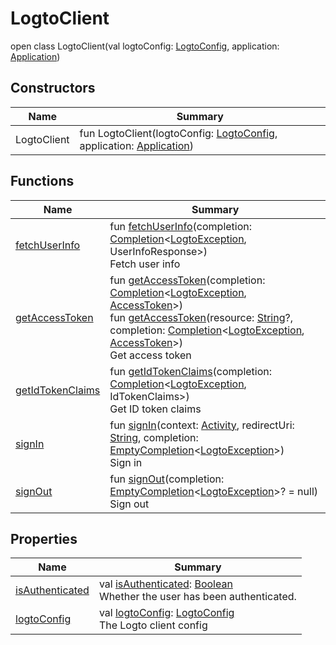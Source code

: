 # LogtoClient

open class LogtoClient(val logtoConfig: [LogtoConfig](../../io.logto.sdk.android.type/-logto-config/index.md), application: [Application](https://developer.android.com/reference/kotlin/android/app/Application.html))

## Constructors

| Name        | Summary                                                                                                                                                                                                      |
| ----------- | ------------------------------------------------------------------------------------------------------------------------------------------------------------------------------------------------------------ |
| LogtoClient | fun LogtoClient(logtoConfig: [LogtoConfig](../../io.logto.sdk.android.type/-logto-config/index.md), application: [Application](https://developer.android.com/reference/kotlin/android/app/Application.html)) |

## Functions

| Name                                           | Summary                                                                                                                                                                                                                                                                                                                                                                                                                                                                                                                                                                                                                                                                                                                               |
| ---------------------------------------------- | ------------------------------------------------------------------------------------------------------------------------------------------------------------------------------------------------------------------------------------------------------------------------------------------------------------------------------------------------------------------------------------------------------------------------------------------------------------------------------------------------------------------------------------------------------------------------------------------------------------------------------------------------------------------------------------------------------------------------------------- |
| [fetchUserInfo](fetch-user-info.md)            | fun [fetchUserInfo](fetch-user-info.md)(completion: [Completion](../../io.logto.sdk.android.completion/-completion/index.md)&lt;[LogtoException](../../io.logto.sdk.android.exception/-logto-exception/index.md), UserInfoResponse&gt;)<br/>Fetch user info                                                                                                                                                                                                                                                                                                                                                                                                                                                                           |
| [getAccessToken](get-access-token-constructor) | fun [getAccessToken](get-access-token-constructor)(completion: [Completion](../../io.logto.sdk.android.completion/-completion/index.md)&lt;[LogtoException](../../io.logto.sdk.android.exception/-logto-exception/index.md), [AccessToken](../../io.logto.sdk.android.type/-access-token/index.md)&gt;)<br/>fun [getAccessToken](get-access-token-constructor)(resource: [String](https://kotlinlang.org/api/latest/jvm/stdlib/kotlin/-string/index.html)?, completion: [Completion](../../io.logto.sdk.android.completion/-completion/index.md)&lt;[LogtoException](../../io.logto.sdk.android.exception/-logto-exception/index.md), [AccessToken](../../io.logto.sdk.android.type/-access-token/index.md)&gt;)<br/>Get access token |
| [getIdTokenClaims](get-id-token-claims.md)     | fun [getIdTokenClaims](get-id-token-claims.md)(completion: [Completion](../../io.logto.sdk.android.completion/-completion/index.md)&lt;[LogtoException](../../io.logto.sdk.android.exception/-logto-exception/index.md), IdTokenClaims&gt;)<br/>Get ID token claims                                                                                                                                                                                                                                                                                                                                                                                                                                                                   |
| [signIn](sign-in.md)                           | fun [signIn](sign-in.md)(context: [Activity](https://developer.android.com/reference/kotlin/android/app/Activity.html), redirectUri: [String](https://kotlinlang.org/api/latest/jvm/stdlib/kotlin/-string/index.html), completion: [EmptyCompletion](../../io.logto.sdk.android.completion/-empty-completion/index.md)&lt;[LogtoException](../../io.logto.sdk.android.exception/-logto-exception/index.md)&gt;)<br/>Sign in                                                                                                                                                                                                                                                                                                           |
| [signOut](sign-out.md)                         | fun [signOut](sign-out.md)(completion: [EmptyCompletion](../../io.logto.sdk.android.completion/-empty-completion/index.md)&lt;[LogtoException](../../io.logto.sdk.android.exception/-logto-exception/index.md)&gt;? = null)<br/>Sign out                                                                                                                                                                                                                                                                                                                                                                                                                                                                                              |

## Properties

| Name                                   | Summary                                                                                                                                                                     |
| -------------------------------------- | --------------------------------------------------------------------------------------------------------------------------------------------------------------------------- |
| [isAuthenticated](is-authenticated.md) | val [isAuthenticated](is-authenticated.md): [Boolean](https://kotlinlang.org/api/latest/jvm/stdlib/kotlin/-boolean/index.html)<br/>Whether the user has been authenticated. |
| [logtoConfig](logto-config.md)         | val [logtoConfig](logto-config.md): [LogtoConfig](../../io.logto.sdk.android.type/-logto-config/index.md)<br/>The Logto client config                                       |
